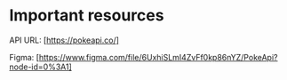 # Important resources

API URL: [https://pokeapi.co/]

Figma: [https://www.figma.com/file/6UxhiSLmI4ZvFf0kp86nYZ/PokeApi?node-id=0%3A1]

